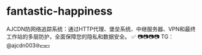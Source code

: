 # fantastic-happiness
AJCDN防网络追踪系统：通过HTTP代理、堡垒系统、中继服务器、VPN和最终工作站的多层防护，全面保障您的隐私和数据安全。 ✅ 📷📷📷📷 TG：@ajcdn003🌐💵💵
